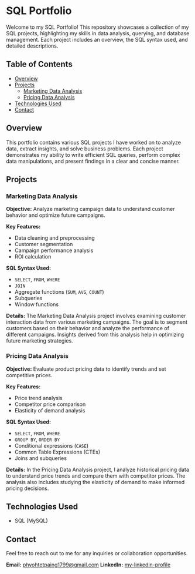 # SQL Portfolio

Welcome to my SQL Portfolio! This repository showcases a collection of my SQL projects, highlighting my skills in data analysis, querying, and database management. Each project includes an overview, the SQL syntax used, and detailed descriptions.

## Table of Contents
- [Overview](#overview)
- [Projects](#projects)
  - [Marketing Data Analysis](#marketing-data-analysis)
  - [Pricing Data Analysis](#pricing-data-analysis)
- [Technologies Used](#technologies-used)
- [Contact](#contact)

## Overview
This portfolio contains various SQL projects I have worked on to analyze data, extract insights, and solve business problems. Each project demonstrates my ability to write efficient SQL queries, perform complex data manipulations, and present findings in a clear and concise manner.

## Projects

### Marketing Data Analysis
**Objective:** Analyze marketing campaign data to understand customer behavior and optimize future campaigns.

**Key Features:**
- Data cleaning and preprocessing
- Customer segmentation
- Campaign performance analysis
- ROI calculation

**SQL Syntax Used:**
- `SELECT`, `FROM`, `WHERE`
- `JOIN`
- Aggregate functions (`SUM`, `AVG`, `COUNT`)
- Subqueries
- Window functions

**Details:**
The Marketing Data Analysis project involves examining customer interaction data from various marketing campaigns. The goal is to segment customers based on their behavior and analyze the performance of different campaigns. Insights derived from this analysis help in optimizing future marketing strategies.

### Pricing Data Analysis
**Objective:** Evaluate product pricing data to identify trends and set competitive prices.

**Key Features:**
- Price trend analysis
- Competitor price comparison
- Elasticity of demand analysis

**SQL Syntax Used:**
- `SELECT`, `FROM`, `WHERE`
- `GROUP BY`, `ORDER BY`
- Conditional expressions (`CASE`)
- Common Table Expressions (CTEs)
- Joins and subqueries

**Details:**
In the Pricing Data Analysis project, I analyze historical pricing data to understand price trends and compare them with competitor prices. The analysis also includes studying the elasticity of demand to make informed pricing decisions.

## Technologies Used
- SQL (MySQL)

## Contact
Feel free to reach out to me for any inquiries or collaboration opportunities.

**Email:** [phyohtetpaing1799@gmail.com](mailto:phyohtetpaing1799@gmail.com)
**LinkedIn:** [my-linkedin-profile](https://www.linkedin.com/in/phyo/)
